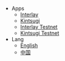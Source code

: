 <!-- _navbar.md -->

* Apps
  * [Interlay](https://app.interlay.io/)
  * [Kintsugi](https://kintsugi.interlay.io)
  * [Interlay Testnet](https://testnet.interlay.io)
  * [Kintsugi Testnet](https://kintnet.interlay.io)
* Lang
  * [English](/)
  * [中国](https://info.interlay.io/interlay-wiki/)
